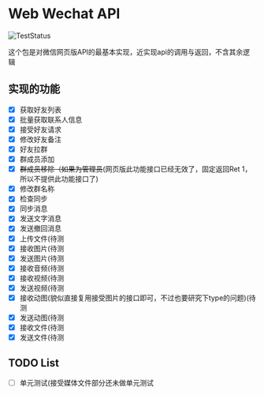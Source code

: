 # Web Wechat API

![TestStatus](https://img.shields.io/badge/Test-Pass-brightgreen.svg?style=flat)

这个包是对微信网页版API的最基本实现，近实现api的调用与返回，不含其余逻辑

## 实现的功能

- [x] 获取好友列表
- [x] 批量获取联系人信息
- [x] 接受好友请求
- [x] 修改好友备注
- [x] 好友拉群
- [x] 群成员添加
- [x] ~~群成员移除（如果为管理员~~(网页版此功能接口已经无效了，固定返回Ret 1，所以不提供此功能接口了)
- [x] 修改群名称
- [x] 检查同步
- [x] 同步消息
- [x] 发送文字消息
- [x] 发送撤回消息
- [x] 上传文件(待测
- [x] 接收图片(待测
- [x] 发送图片(待测
- [x] 接收音频(待测
- [x] 接收视频(待测
- [x] 发送视频(待测
- [x] 接收动图(貌似直接复用接受图片的接口即可，不过也要研究下type的问题)(待测
- [x] 发送动图(待测
- [x] 接收文件(待测
- [x] 发送文件(待测

## TODO List

- [ ] 单元测试(接受媒体文件部分还未做单元测试
